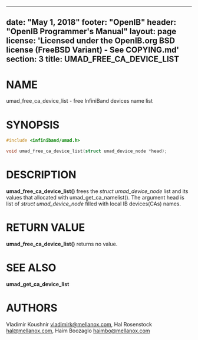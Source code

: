 
---
date: "May 1, 2018"
footer: "OpenIB"
header: "OpenIB Programmer's Manual"
layout: page
license: 'Licensed under the OpenIB.org BSD license (FreeBSD Variant) - See COPYING.md'
section: 3
title: UMAD_FREE_CA_DEVICE_LIST
---

# NAME

umad_free_ca_device_list - free InfiniBand devices name list

# SYNOPSIS

```c
#include <infiniband/umad.h>

void umad_free_ca_device_list(struct umad_device_node *head);
```

# DESCRIPTION

**umad_free_ca_device_list()** frees the *struct umad_device_node*
list and its values that allocated with umad_get_ca_namelist().
The argument head is list of *struct umad_device_node* filled with
local IB devices(CAs) names.

# RETURN VALUE

**umad_free_ca_device_list()** returns no value.

# SEE ALSO

**umad_get_ca_device_list**

# AUTHORS

Vladimir Koushnir <vladimirk@mellanox.com>,
Hal Rosenstock <hal@mellanox.com>,
Haim Boozaglo <haimbo@mellanox.com>
